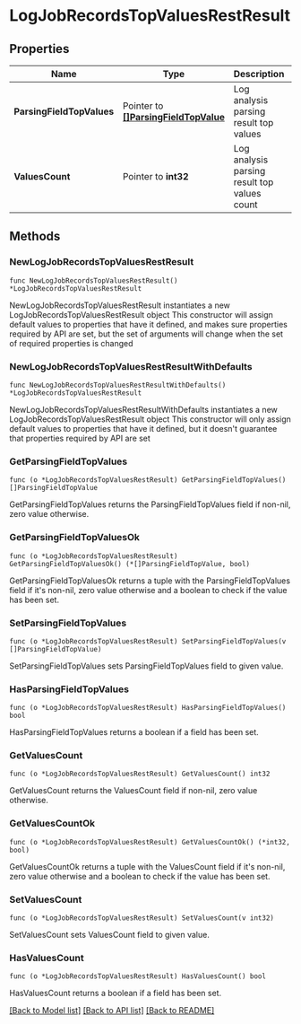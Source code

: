 # LogJobRecordsTopValuesRestResult

## Properties

Name | Type | Description | Notes
------------ | ------------- | ------------- | -------------
**ParsingFieldTopValues** | Pointer to [**[]ParsingFieldTopValue**](ParsingFieldTopValue.md) | Log analysis parsing result top values | [optional] 
**ValuesCount** | Pointer to **int32** | Log analysis parsing result top values count | [optional] 

## Methods

### NewLogJobRecordsTopValuesRestResult

`func NewLogJobRecordsTopValuesRestResult() *LogJobRecordsTopValuesRestResult`

NewLogJobRecordsTopValuesRestResult instantiates a new LogJobRecordsTopValuesRestResult object
This constructor will assign default values to properties that have it defined,
and makes sure properties required by API are set, but the set of arguments
will change when the set of required properties is changed

### NewLogJobRecordsTopValuesRestResultWithDefaults

`func NewLogJobRecordsTopValuesRestResultWithDefaults() *LogJobRecordsTopValuesRestResult`

NewLogJobRecordsTopValuesRestResultWithDefaults instantiates a new LogJobRecordsTopValuesRestResult object
This constructor will only assign default values to properties that have it defined,
but it doesn't guarantee that properties required by API are set

### GetParsingFieldTopValues

`func (o *LogJobRecordsTopValuesRestResult) GetParsingFieldTopValues() []ParsingFieldTopValue`

GetParsingFieldTopValues returns the ParsingFieldTopValues field if non-nil, zero value otherwise.

### GetParsingFieldTopValuesOk

`func (o *LogJobRecordsTopValuesRestResult) GetParsingFieldTopValuesOk() (*[]ParsingFieldTopValue, bool)`

GetParsingFieldTopValuesOk returns a tuple with the ParsingFieldTopValues field if it's non-nil, zero value otherwise
and a boolean to check if the value has been set.

### SetParsingFieldTopValues

`func (o *LogJobRecordsTopValuesRestResult) SetParsingFieldTopValues(v []ParsingFieldTopValue)`

SetParsingFieldTopValues sets ParsingFieldTopValues field to given value.

### HasParsingFieldTopValues

`func (o *LogJobRecordsTopValuesRestResult) HasParsingFieldTopValues() bool`

HasParsingFieldTopValues returns a boolean if a field has been set.

### GetValuesCount

`func (o *LogJobRecordsTopValuesRestResult) GetValuesCount() int32`

GetValuesCount returns the ValuesCount field if non-nil, zero value otherwise.

### GetValuesCountOk

`func (o *LogJobRecordsTopValuesRestResult) GetValuesCountOk() (*int32, bool)`

GetValuesCountOk returns a tuple with the ValuesCount field if it's non-nil, zero value otherwise
and a boolean to check if the value has been set.

### SetValuesCount

`func (o *LogJobRecordsTopValuesRestResult) SetValuesCount(v int32)`

SetValuesCount sets ValuesCount field to given value.

### HasValuesCount

`func (o *LogJobRecordsTopValuesRestResult) HasValuesCount() bool`

HasValuesCount returns a boolean if a field has been set.


[[Back to Model list]](../README.md#documentation-for-models) [[Back to API list]](../README.md#documentation-for-api-endpoints) [[Back to README]](../README.md)


